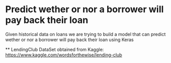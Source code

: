 # Predict wether or nor a borrower will pay back their loan 


Given historical data on loans we are trying to build a model that can predict wether or nor a borrower will pay back their loan using Keras

** LendingClub DataSet obtained from Kaggle: https://www.kaggle.com/wordsforthewise/lending-club
